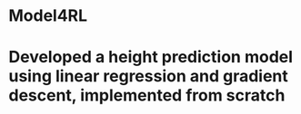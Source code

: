 # Model4RL
# Developed a height prediction model using linear regression and gradient descent, implemented from scratch
